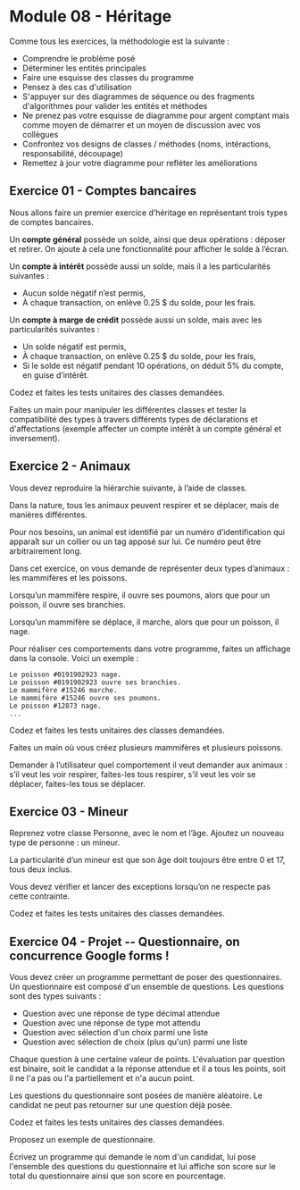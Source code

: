 # Module 08 - Héritage

Comme tous les exercices, la méthodologie est la suivante :

- Comprendre le problème posé
- Déterminer les entités principales
- Faire une esquisse des classes du programme
- Pensez à des cas d'utilisation
- S'appuyer sur des diagrammes de séquence ou des fragments d'algorithmes pour valider les entités et méthodes
- Ne prenez pas votre esquisse de diagramme pour argent comptant mais comme moyen de démarrer et un moyen de discussion avec vos collègues
- Confrontez vos designs de classes / méthodes (noms, intéractions, responsabilité, découpage)
- Remettez à jour votre diagramme pour refléter les améliorations

## Exercice 01 - Comptes bancaires

Nous allons faire un premier exercice d’héritage en représentant trois types de comptes bancaires.

Un **compte général** possède un solde, ainsi que deux opérations : déposer et retirer. On ajoute à cela une fonctionnalité pour afficher le solde à l’écran.

Un **compte à intérêt** possède aussi un solde, mais il a les particularités suivantes :

- Aucun solde négatif n’est permis,
- À chaque transaction, on enlève 0.25 $ du solde, pour les frais.
  
Un **compte à marge de crédit** possède aussi un solde, mais avec les particularités suivantes :

- Un solde négatif est permis,
- À chaque transaction, on enlève 0.25 $ du solde, pour les frais,
- Si le solde est négatif pendant 10 opérations, on déduit 5% du compte, en guise d’intérêt.

Codez et faites les tests unitaires des classes demandées.

Faites un main pour manipuler les différentes classes et tester la compatibilité des types à travers différents types de déclarations et d'affectations (exemple affecter un compte intérêt à un compte général et inversement).

## Exercice 2 - Animaux

Vous devez reproduire la hiérarchie suivante, à l’aide de classes.

Dans la nature, tous les animaux peuvent respirer et se déplacer, mais de manières différentes.

Pour nos besoins, un animal est identifié par un numéro d’identification qui apparaît sur un collier ou un tag apposé sur lui. Ce numéro peut être arbitrairement long.

Dans cet exercice, on vous demande de représenter deux types d’animaux : les mammifères et les poissons.

Lorsqu’un mammifère respire, il ouvre ses poumons, alors que pour un poisson, il ouvre ses branchies.

Lorsqu’un mammifère se déplace, il marche, alors que pour un poisson, il nage.

Pour réaliser ces comportements dans votre programme, faites un affichage dans la console. Voici un exemple :

```console
Le poisson #0191902923 nage.
Le poisson #0191902923 ouvre ses branchies.
Le mammifère #15246 marche.
Le mammifère #15246 ouvre ses poumons.
Le poisson #12873 nage.
...
```

Codez et faites les tests unitaires des classes demandées.

Faites un main où vous créez plusieurs mammifères et plusieurs poissons.

Demander à l’utilisateur quel comportement il veut demander aux animaux : s’il veut les voir respirer, faites-les tous respirer, s’il veut les voir se déplacer, faites-les tous se déplacer.

## Exercice 03 - Mineur

Reprenez votre classe Personne, avec le nom et l’âge. Ajoutez un nouveau type de personne : un mineur.

La particularité d’un mineur est que son âge doit toujours être entre 0 et 17, tous deux inclus.

Vous devez vérifier et lancer des exceptions lorsqu’on ne respecte pas cette contrainte.

Codez et faites les tests unitaires des classes demandées.

## Exercice 04 - Projet -- Questionnaire, on concurrence Google forms !

Vous devez créer un programme permettant de poser des questionnaires. Un questionnaire est composé d'un ensemble de questions. Les questions sont des types suivants :

- Question avec une réponse de type décimal attendue
- Question avec une réponse de type mot attendu
- Question avec sélection d'un choix parmi une liste
- Question avec sélection de choix (plus qu'un) parmi une liste

Chaque question à une certaine valeur de points. L'évaluation par question est binaire, soit le candidat a la réponse attendue et il a tous les points, soit il ne l'a pas ou l'a partiellement et n'a aucun point.

Les questions du questionnaire sont posées de manière aléatoire. Le candidat ne peut pas retourner sur une question déjà posée.

Codez et faites les tests unitaires des classes demandées.

Proposez un exemple de questionnaire.

Écrivez un programme qui demande le nom d'un candidat, lui pose l'ensemble des questions du questionnaire et lui affiche son score sur le total du questionnaire ainsi que son score en pourcentage.

